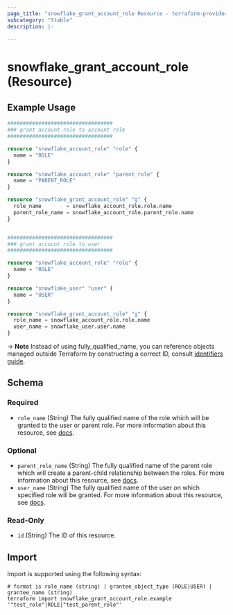 ```yaml
---
page_title: "snowflake_grant_account_role Resource - terraform-provider-snowflake"
subcategory: "Stable"
description: |-
  
---
```


# snowflake_grant_account_role (Resource)



## Example Usage

```terraform
##################################
### grant account role to account role
##################################

resource "snowflake_account_role" "role" {
  name = "ROLE"
}

resource "snowflake_account_role" "parent_role" {
  name = "PARENT_ROLE"
}

resource "snowflake_grant_account_role" "g" {
  role_name        = snowflake_account_role.role.name
  parent_role_name = snowflake_account_role.parent_role.name
}


##################################
### grant account role to user
##################################

resource "snowflake_account_role" "role" {
  name = "ROLE"
}

resource "snowflake_user" "user" {
  name = "USER"
}

resource "snowflake_grant_account_role" "g" {
  role_name = snowflake_account_role.role.name
  user_name = snowflake_user.user.name
}
```

-> **Note** Instead of using fully_qualified_name, you can reference objects managed outside Terraform by constructing a correct ID, consult [identifiers guide](../guides/identifiers_rework_design_decisions#new-computed-fully-qualified-name-field-in-resources).
<!-- TODO(SNOW-1634854): include an example showing both methods-->

<!-- schema generated by tfplugindocs -->
## Schema

### Required

- `role_name` (String) The fully qualified name of the role which will be granted to the user or parent role. For more information about this resource, see [docs](./account_role).

### Optional

- `parent_role_name` (String) The fully qualified name of the parent role which will create a parent-child relationship between the roles. For more information about this resource, see [docs](./account_role).
- `user_name` (String) The fully qualified name of the user on which specified role will be granted. For more information about this resource, see [docs](./user).

### Read-Only

- `id` (String) The ID of this resource.

## Import

Import is supported using the following syntax:

```shell
# format is role_name (string) | grantee_object_type (ROLE|USER) | grantee_name (string)
terraform import snowflake_grant_account_role.example '"test_role"|ROLE|"test_parent_role"'
```
